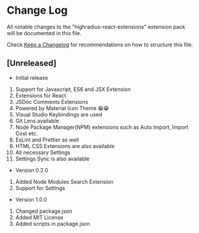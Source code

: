 # Change Log

All notable changes to the "highradius-react-extensions" extension pack will be documented in this file.

Check [Keep a Changelog](http://keepachangelog.com/) for recommendations on how to structure this file.

## [Unreleased]

-   Initial release

1. Support for Javascript, ES6 and JSX Extension
2. Extensions for React
3. JSDoc Comments Extensions
4. Powered by Material Icon Theme 😁😁
5. Visual Studio Keybindings are used
6. Git Lens available
7. Node Package Manager(NPM) extensions such as Auto Import, Import Cost etc.
8. EsLint and Prettier as well
9. HTML CSS Extensions are also available
10. All necessary Settings
11. Settings Sync is also available

-   Version 0.2.0

1. Added Node Modules Search Extension
2. Support for Settings

-   Version 1.0.0

1. Changed package.json
2. Added MIT License
3. Added scripts in package.json
